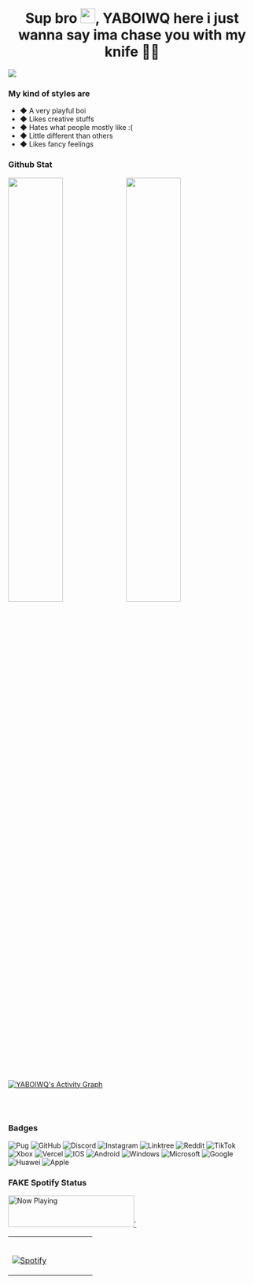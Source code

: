 <h1 align="center">Sup bro <img src="https://raw.githubusercontent.com/MartinHeinz/MartinHeinz/master/wave.gif" width="30px">, YABOIWQ here i just wanna say ima chase you with my knife 🌚🔪</h1>
<img src="https://user-images.githubusercontent.com/84565593/136684130-9bd59f62-bdb2-458f-ab3c-78d3fe5185b7.jpg"/>



### My kind of styles are
- ◆ A very playful boi
- ◆ Likes creative stuffs
- ◆ Hates what people mostly like :(
- ◆ Little different than others
- ◆ Likes fancy feelings

### Github Stat
<img align="left" width="47%" src="https://github-readme-stats.vercel.app/api/top-langs/?username=warrayquipsome&layout=compact" />
<img align="left" width="47%" src="https://github-readme-stats.vercel.app/api?username=warrayquipsome&show_icons=true&theme=graywhite" />

<br/>
<br/>

<a href="https://github.com/warrayquipsome/github-readme-activity-graph"><img alt="YABOIWQ's Activity Graph" src="https://activity-graph.herokuapp.com/graph?username=warrayquipsome&bg_color=ffffff&color=434343&line=434343&point=000000&hide_border=true" /></a>

<br/>
<br/>


### Badges
![Pug](https://img.shields.io/badge/Pug-FFF?style=for-the-badge&logo=pug&logoColor=A86454) ![GitHub](https://img.shields.io/badge/github-%23121011.svg?style=for-the-badge&logo=github&logoColor=white) ![Discord](https://img.shields.io/badge/%3CServer%3E-%237289DA.svg?style=for-the-badge&logo=discord&logoColor=white) ![Instagram](https://img.shields.io/badge/<handle>-%23E4405F.svg?style=for-the-badge&logo=Instagram&logoColor=white) ![Linktree](https://img.shields.io/badge/linktree-1de9b6?style=for-the-badge&logo=linktree&logoColor=white) ![Reddit](https://img.shields.io/badge/Reddit-%23FF4500.svg?style=for-the-badge&logo=Reddit&logoColor=white) ![TikTok](https://img.shields.io/badge/<handle>-%23000000.svg?style=for-the-badge&logo=TikTok&logoColor=white) ![Xbox](https://img.shields.io/badge/xbox-%23107C10.svg?style=for-the-badge&logo=xbox&logoColor=white) ![Vercel](https://img.shields.io/badge/vercel-%23000000.svg?style=for-the-badge&logo=vercel&logoColor=white) ![IOS](https://img.shields.io/badge/iOS-000000?style=for-the-badge&logo=ios&logoColor=white) ![Android](https://img.shields.io/badge/Android-3DDC84?style=for-the-badge&logo=android&logoColor=white) ![Windows](https://img.shields.io/badge/Windows-0078D6?style=for-the-badge&logo=windows&logoColor=white) ![Microsoft](https://img.shields.io/badge/Microsoft-0078D4?style=for-the-badge&logo=microsoft&logoColor=white) ![Google](https://img.shields.io/badge/google-4285F4?style=for-the-badge&logo=google&logoColor=white) ![Huawei](https://img.shields.io/badge/Huawei-%23FF0000.svg?style=for-the-badge&logo=huawei&logoColor=white) ![Apple](https://img.shields.io/badge/Apple-%23000000.svg?style=for-the-badge&logo=apple&logoColor=white) 

### FAKE Spotify Status
<table width="100%"> 
  <tr>
  <td width="50%">
      
&nbsp; <br> [![Spotify](https://novatorem.vercel.app/api/spotify)](https://open.spotify.com/user/31jon5wjazxpk7eteguj6vo3vrom)

  </td>


<a href="https://novatorem.vercel.app/api/spotify/now-playing?open">
    <img src="https://novatorem.vercel.app/api/spotify/now-playing" width="256" height="64" alt="Now Playing">`
</a>
